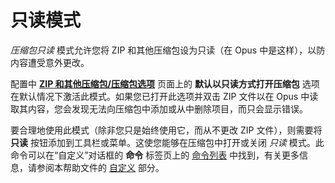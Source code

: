# 只读模式

*压缩包只读* 模式允许您将 ZIP 和其他压缩包设为只读（在 Opus 中是这样），以防内容遭受意外更改。

配置中 **[ZIP 和其他压缩包/压缩包选项](/Manual/preferences/preferences_categories/zip_and_other_archives/archive_options.zh.md)** 页面上的 **默认以只读方式打开压缩包** 选项在默认情况下激活此模式。如果您已打开此选项并双击 ZIP 文件以在 Opus 中读取其内容，您会发现无法向压缩包中添加或从中删除项目，而只会显示错误。

要合理地使用此模式（除非您只是始终使用它，而从不更改 ZIP 文件），则需要将 **只读** 按钮添加到工具栏或菜单。这使您能够在压缩包中打开或关闭 *只读* 模式。此命令可以在“自定义”对话框的 **命令** 标签页上的 [命令列表](/Manual/customize/the_customize_dialog/commands.zh.md) 中找到，有关更多信息，请参阅本帮助文件的 [自定义](/Manual/customize/README.zh.md) 部分。